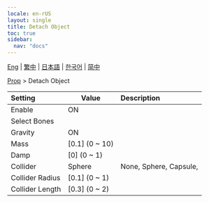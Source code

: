 ```yaml
---
locale: en-rUS
layout: single
title: Detach Object
toc: true
sidebar:
  nav: "docs"
---
```

[Eng](/dancexr/menu/2025.4/prop/detach_object) | [繁中](/tw/dancexr/menu/2025.4/prop/detach_object) | [日本語](/jp/dancexr/menu/2025.4/prop/detach_object) | [한국어](/kr/dancexr/menu/2025.4/prop/detach_object) | [简中](/zh/dancexr/menu/2025.4/prop/detach_object)

[Prop](../menu#Prop) > Detach Object



| Setting | Value | Description |
| :--- | --- | :--- |
| Enable | ON | 
| Select Bones || 
| Gravity | ON | 
| Mass | [0.1] (0 ~ 10) | 
| Damp | [0] (0 ~ 1) | 
| Collider | Sphere | None, Sphere, Capsule, 
| Collider Radius | [0.1] (0 ~ 1) | 
| Collider Length | [0.3] (0 ~ 2) | 

